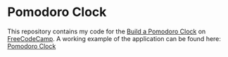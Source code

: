 # Pomodoro Clock

This repository contains my code for the [Build a Pomodoro Clock](https://www.freecodecamp.com/challenges/build-a-pomodoro-clock) on [FreeCodeCamp](https://www.freecodecamp.com/). A working example of the application can be found here: [Pomodoro Clock](http://codepen.io/JosephVega/pen/KrBPNV)
